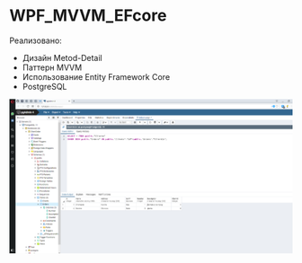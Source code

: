 # WPF_MVVM_EFcore
Реализовано:
- Дизайн Metod-Detail
- Паттерн MVVM
- Использование Entity Framework Core
- PostgreSQL

![alt text](База.png)
